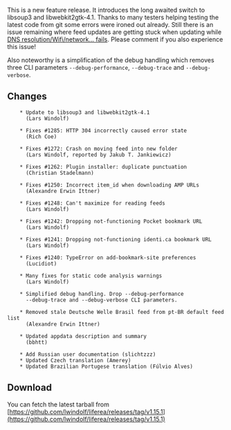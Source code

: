 This is a new feature release. It introduces the long awaited switch to libsoup3 and libwebkit2gtk-4.1.
Thanks to many testers helping testing the latest code from git some errors were ironed out already. 
Still there is an issue remaining where feed updates are getting stuck when updating while [DNS resolution/Wifi/network...  fails](https://github.com/lwindolf/liferea/issues/1276). Please comment if you also experience this issue!

Also noteworthy is a simplification of the debug handling which removes three CLI parameters
`--debug-performance`, `--debug-trace` and `--debug-verbose`.

## Changes

        * Update to libsoup3 and libwebkit2gtk-4.1
          (Lars Windolf)

        * Fixes #1285: HTTP 304 incorrectly caused error state
          (Rich Coe)

        * Fixes #1272: Crash on moving feed into new folder
          (Lars Windolf, reported by Jakub T. Jankiewicz)

        * Fixes #1262: Plugin installer: duplicate punctuation
          (Christian Stadelmann)

        * Fixes #1250: Incorrect item_id when downloading AMP URLs
          (Alexandre Erwin Ittner)

        * Fixes #1248: Can't maximize for reading feeds
          (Lars Windolf)

        * Fixes #1242: Dropping not-functioning Pocket bookmark URL
          (Lars Windolf)

        * Fixes #1241: Dropping not-functioning identi.ca bookmark URL
          (Lars Windolf)

        * Fixes #1240: TypeError on add-bookmark-site preferences
          (Lucidiot)

        * Many fixes for static code analysis warnings
          (Lars Windolf)

        * Simplified debug handling. Drop --debug-performance
          --debug-trace and --debug-verbose CLI parameters.

        * Removed stale Deutsche Welle Brasil feed from pt-BR default feed list
          (Alexandre Erwin Ittner)

        * Updated appdata description and summary
          (bbhtt)

        * Add Russian user documentation (slichtzzz)
        * Updated Czech translation (Amerey)
        * Updated Brazilian Portugese translation (Fúlvio Alves)

## Download

You can fetch the latest tarball from [https://github.com/lwindolf/liferea/releases/tag/v1.15.1](https://github.com/lwindolf/liferea/releases/tag/v1.15.1)
